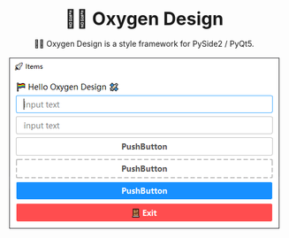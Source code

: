 <p align="center">
  <b style="font-size: 32px">🏳‍🌈 Oxygen Design</b>
  <br><br>
  🏳‍🌈 Oxygen Design is a style framework for PySide2 / PyQt5.
  <br><br>
  <img src="./resources/banner.png" alt="banner">
</p>
